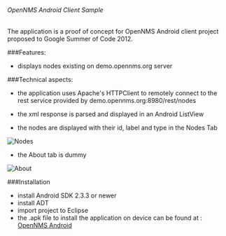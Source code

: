 ###### OpenNMS Android Client Sample
The application is a proof of concept for OpenNMS Android client project proposed to Google Summer of Code 2012.

###Features:

* displays nodes existing on demo.opennms.org server

###Technical aspects:

* the application uses Apache's HTTPClient to remotely connect to the rest service provided by demo.opennms.org:8980/rest/nodes
* the xml response is parsed and displayed in an Android ListView

* the nodes are displayed with their id, label and type in the Nodes Tab

![Nodes](http://i.imgur.com/FTFij.png)

* the About tab is dummy 

![About](http://i.imgur.com/xORBx.png)

###Installation

* install Android SDK 2.3.3 or newer
* install ADT
* import project to Eclipse
* the .apk file to install the application on device can be found at : [OpenNMS Android](http://ge.tt/4HdCvlF/v/0)
